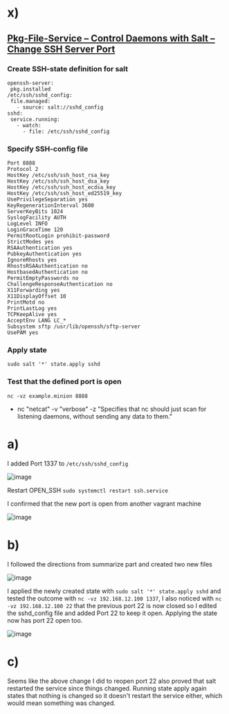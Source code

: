 
# x)

## [Pkg-File-Service – Control Daemons with Salt – Change SSH Server Port](https://terokarvinen.com/2018/pkg-file-service-control-daemons-with-salt-change-ssh-server-port/?fromSearch=salt%20ssh)

###  Create SSH-state definition for salt

``` /srv/salt/sshd.sls
openssh-server:
 pkg.installed
/etc/ssh/sshd_config:
 file.managed:
   - source: salt://sshd_config
sshd:
 service.running:
   - watch:
     - file: /etc/ssh/sshd_config
```

### Specify SSH-config file
```/srv/salt/sshd_config
Port 8888
Protocol 2
HostKey /etc/ssh/ssh_host_rsa_key
HostKey /etc/ssh/ssh_host_dsa_key
HostKey /etc/ssh/ssh_host_ecdsa_key
HostKey /etc/ssh/ssh_host_ed25519_key
UsePrivilegeSeparation yes
KeyRegenerationInterval 3600
ServerKeyBits 1024
SyslogFacility AUTH
LogLevel INFO
LoginGraceTime 120
PermitRootLogin prohibit-password
StrictModes yes
RSAAuthentication yes
PubkeyAuthentication yes
IgnoreRhosts yes
RhostsRSAAuthentication no
HostbasedAuthentication no
PermitEmptyPasswords no
ChallengeResponseAuthentication no
X11Forwarding yes
X11DisplayOffset 10
PrintMotd no
PrintLastLog yes
TCPKeepAlive yes
AcceptEnv LANG LC_*
Subsystem sftp /usr/lib/openssh/sftp-server
UsePAM yes
```

### Apply state 
`sudo salt '*' state.apply sshd`

### Test that the defined port is open

`nc -vz example.minion 8888`

- nc "netcat" -v "verbose" -z "Specifies that nc should just scan for listening daemons, without sending any data to them."

# a)

I added Port 1337 to `/etc/ssh/sshd_config` 

![image](https://user-images.githubusercontent.com/73443709/230898339-17125439-a5b9-4532-9c5e-a4a4bcacf8d8.png)

Restart OPEN_SSH `sudo systemctl restart ssh.service`

I confirmed that the new port is open from another vagrant machine

![image](https://user-images.githubusercontent.com/73443709/230898723-c2a1a0a7-45a2-4d80-975d-d71620f89b44.png)

# b) 

I followed the directions from summarize part and created two new files

![image](https://user-images.githubusercontent.com/73443709/230899921-76974fd5-5205-4d07-ae39-a2a4d07bc9c4.png)

I applied the newly created state with `sudo salt '*' state.apply sshd` and tested the outcome with `nc -vz 192.168.12.100 1337`, I also noticed with `nc -vz 192.168.12.100 22` that the previous port 22 is now closed so I edited the sshd_config file and added Port 22 to keep it open. Applying the state now has port 22 open too.

![image](https://user-images.githubusercontent.com/73443709/230900494-98806a5e-bfee-4624-9a69-ab22bd4cc5db.png)

# c)

Seems like the above change I did to reopen port 22 also proved that salt restarted the service since things changed. Running state apply again states that nothing is changed so it doesn't restart the service either, which would mean something was changed.
